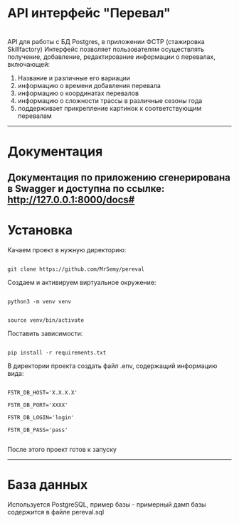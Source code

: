 # API интерфейс "Перевал"
#
API для работы с БД Postgres, в приложении ФСТР (стажировка Skillfactory)
Интерфейс позволяет пользователям осуществлять получение, добавление, редактирование информации о перевалах, включающей:
1) Название и различные его вариации
2) информацию о времени добавления перевала
3) информацию о координатах перевалов
4) информацию о сложности трассы в различные сезоны года
5) поддерживает прикрепление картинок к соответствующим перевалам
___
# Документация
Документация по приложению сгенерирована в Swagger и доступна по ссылке: 
http://127.0.0.1:8000/docs#
---
# Установка
Качаем проект в нужную директорию:

<code>
git clone https://github.com/MrSemy/pereval
</code>

Создаем и активируем виртуальное окружение:

<code>
python3 -m venv venv <br> 
</code>

<code>
source venv/bin/activate
</code>


Поставить зависимости:

<code>
pip install -r requirements.txt
</code>

В директории проекта создать файл .env, содержащий информацию вида:

<code>
FSTR_DB_HOST='X.X.X.X' <br>
FSTR_DB_PORT='XXXX' <br> 
FSTR_DB_LOGIN='login' <br>
FSTR_DB_PASS='pass' <br>
</code>


После этого проект готов к запуску

---
# База данных
Используется PostgreSQL, пример базы - примерный дамп базы содержится в файле pereval.sql
